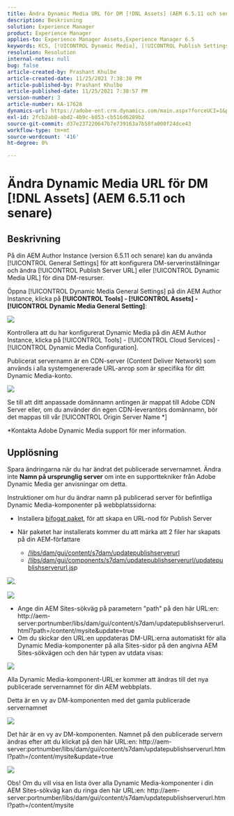 ```yaml
---
title: Ändra Dynamic Media URL för DM [!DNL Assets] (AEM 6.5.11 och senare)
description: Beskrivning
solution: Experience Manager
product: Experience Manager
applies-to: Experience Manager Assets,Experience Manager 6.5
keywords: KCS, [!UICONTROL Dynamic Media], [!UICONTROL Publish Settings], ändrar DM-URL
resolution: Resolution
internal-notes: null
bug: false
article-created-by: Prashant Khulbe
article-created-date: 11/25/2021 7:38:30 PM
article-published-by: Prashant Khulbe
article-published-date: 11/25/2021 7:38:57 PM
version-number: 3
article-number: KA-17628
dynamics-url: https://adobe-ent.crm.dynamics.com/main.aspx?forceUCI=1&pagetype=entityrecord&etn=knowledgearticle&id=98388241-274e-ec11-8c62-00224804e5cb
exl-id: 2fcb2ab8-abd2-4b9c-b853-cb516d6289b2
source-git-commit: d37e237220647b7e739163a7b58fa000f24dce43
workflow-type: tm+mt
source-wordcount: '416'
ht-degree: 0%

---
```


# Ändra Dynamic Media URL för DM [!DNL Assets] (AEM 6.5.11 och senare)

## Beskrivning

På din AEM Author Instance (version 6.5.11 och senare) kan du använda [!UICONTROL General Settings] för att konfigurera DM-serverinställningar och ändra [!UICONTROL Publish Server URL] eller [!UICONTROL Dynamic Media URL] för dina DM-resurser.

Öppna [!UICONTROL Dynamic Media General Settings] på din AEM Author Instance, klicka på <b>[!UICONTROL Tools] - [!UICONTROL Assets] - [!UICONTROL Dynamic Media General Setting]</b>:

![](assets/___99388241-274e-ec11-8c62-00224804e5cb___.png)

Kontrollera att du har konfigurerat Dynamic Media på din AEM Author Instance, klicka på [!UICONTROL Tools] - [!UICONTROL Cloud Services] - [!UICONTROL Dynamic Media Configuration].

Publicerat servernamn är en CDN-server (Content Deliver Network) som används i alla systemgenererade URL-anrop som är specifika för ditt Dynamic Media-konto.

![](assets/___9c388241-274e-ec11-8c62-00224804e5cb___.png)

Se till att ditt anpassade domännamn antingen är mappat till Adobe CDN Server eller, om du använder din egen CDN-leverantörs domännamn, bör det mappas till vår [!UICONTROL Origin Server Name \*]

\*Kontakta Adobe Dynamic Media support för mer information.

## Upplösning


Spara ändringarna när du har ändrat det publicerade servernamnet. Ändra inte <b>Namn på ursprunglig server</b> om inte en supporttekniker från Adobe Dynamic Media ger anvisningar om detta.

Instruktioner om hur du ändrar namn på publicerad server för befintliga Dynamic Media-komponenter på webbplatssidorna:

- Installera [bifogat paket](assets/ka-17628_update-publishserverurl-sites-1.0.zip), för att skapa en URL-nod för Publish Server
- När paketet har installerats kommer du att märka att 2 filer har skapats på din AEM-författare

   - [/libs/dam/gui/content/s7dam/updatepublishserverurl](http://vgaur-wx-1:4502/crx/de/index.jsp#/crx.default/jcr%3aroot/libs/dam/gui/content/s7dam/updatepublishserverurl "Visa sökväg i CRXDE Lite")
   - [/libs/dam/gui/components/s7dam/updatepublishserverurl/updatepublishserverurl.js](http://vgaur-wx-1:4502/crx/de/index.jsp#/crx.default/jcr%3aroot/libs/dam/gui/components/s7dam/updatepublishserverurl/updatepublishserverurl.jsp "Visa sökväg i CRXDE Lite")p


![](assets/d326656d-3f49-ec11-8c62-000d3a5cbc3f.png).

![](assets/20fc6673-3f49-ec11-8c62-000d3a5cbc3f.png)

- Ange din AEM Sites-sökväg på parametern &quot;path&quot; på den här URL:en: http://aem-server:portnumber/libs/dam/gui/content/s7dam/updatepublishserverurl.html?path=/content/mysite&amp;update=true
- Om du skickar den URL:en uppdateras DM-URL:erna automatiskt för alla Dynamic Media-komponenter på alla Sites-sidor på den angivna AEM Sites-sökvägen och den här typen av utdata visas:

![](assets/12ef597f-3f49-ec11-8c62-000d3a5cbc3f.png)

Alla Dynamic Media-komponent-URL:er kommer att ändras till det nya publicerade servernamnet för din AEM webbplats.

Detta är en vy av DM-komponenten med det gamla publicerade servernamnet

![](assets/59f64ca5-4049-ec11-8c62-000d3a5cbc3f.png)

Det här är en vy av DM-komponenten. Namnet på den publicerade servern ändras efter att du klickat på den här URL:en: http://aem-server:portnumber/libs/dam/gui/content/s7dam/updatepublishserverurl.html?path=/content/mysite&amp;update=true

![](assets/7a7449b1-4049-ec11-8c62-000d3a5cbc3f.png)

Obs! Om du vill visa en lista över alla Dynamic Media-komponenter i din AEM Sites-sökväg kan du ringa den här URL:en: http://aem-server:portnumber/libs/dam/gui/content/s7dam/updatepublishserverurl.html?path=/content/mysite
